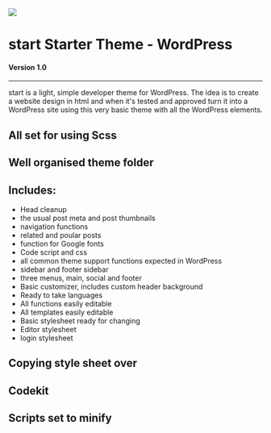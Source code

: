 ![](https://howardlucas.io/post-images/start-wordpress/start-wordpress-title-image.jpg)

# start Starter Theme - WordPress

#### Version 1.0

___

start is a light, simple developer theme for WordPress. The idea is to create a website design in html and when it's tested and approved turn it into a WordPress site using this very basic theme with all the WordPress elements.

## All set for using Scss

## Well organised theme folder

## Includes:

+ Head cleanup
+ the usual post meta and post thumbnails
+ navigation functions
+ related and poular posts
+ function for Google fonts
+ Code script and css
+ all common theme support functions expected in WordPress
+ sidebar and footer sidebar
+ three menus, main, social and footer
+ Basic customizer, includes custom header background
+ Ready to take languages
+ All functions easily editable
+ All templates easily editable
+ Basic stylesheet ready for changing
+ Editor stylesheet
+ login stylesheet

## Copying style sheet over

## Codekit

## Scripts set to minify
 

